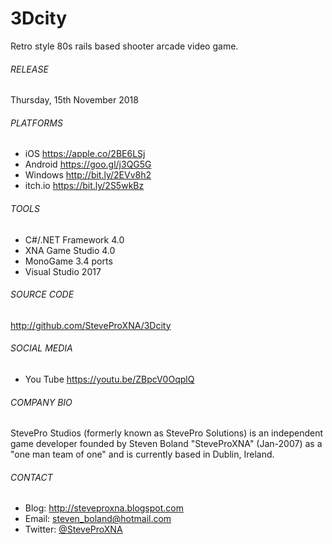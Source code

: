 # 3Dcity
Retro style 80s rails based shooter arcade video game.

###### RELEASE
Thursday, 15th November 2018

###### PLATFORMS
- iOS		  https://apple.co/2BE6LSj
- Android	https://goo.gl/j3QG5G
- Windows	http://bit.ly/2EVv8h2
- itch.io	https://bit.ly/2S5wkBz

###### TOOLS
- C#/.NET Framework 4.0
- XNA Game Studio 4.0
- MonoGame 3.4 ports
- Visual Studio 2017

###### SOURCE CODE
http://github.com/SteveProXNA/3Dcity

###### SOCIAL MEDIA
- You Tube https://youtu.be/ZBpcV0OqplQ

###### COMPANY BIO
StevePro Studios (formerly known as StevePro Solutions) is an independent game developer founded by Steven Boland "SteveProXNA" (Jan-2007) as a "one man team of one" and is currently based in Dublin, Ireland.

###### CONTACT
- Blog:		http://steveproxna.blogspot.com
- Email:	steven_boland@hotmail.com
- Twitter:	[@SteveProXNA](http://twitter.com/SteveProXNA)
